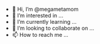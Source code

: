 - 👋 Hi, I’m @megametamom
- 👀 I’m interested in ...
- 🌱 I’m currently learning ...
- 💞️ I’m looking to collaborate on ...
- 📫 How to reach me ...

<!---
megametamom/megametamom is a ✨ special ✨ repository because its `README.md` (this file) appears on your GitHub profile.
You can click the Preview link to take a look at your changes.
--->
